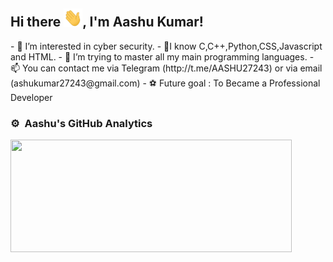 <h2>Hi there <img src="https://raw.githubusercontent.com/ABSphreak/ABSphreak/master/gifs/Hi.gif" width="30">, I'm Aashu Kumar!</h2>
- 👀 I’m interested in cyber security.
- 🌱I know C,C++,Python,CSS,Javascript and HTML.
- 💞️  I’m trying to master all my main programming languages.
- 📫 You can contact me via Telegram (http://t.me/AASHU27243) or via email (ashukumar27243@gmail.com)
- ⚽ Future goal : To Became a Professional Developer


### ⚙️ &nbsp;Aashu's GitHub Analytics
<p align="left">
<a href="https://github.com/Aashukumar9006">
<img height="180em" width="450" src="https://github-readme-stats-eight-theta.vercel.app/api?username=Aashukumar9006&show_icons=true&theme=nightowl&include_all_commits=true&count_private=true"/>
</a>
</p>

<!---
Aashukumar9006/Aashukumar9006 is a ✨ special ✨ repository because its `README.md` (this file) appears on your GitHub profile.
You can click the Preview link to take a look at your changes.
--->
